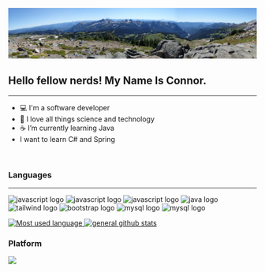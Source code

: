 ![banner with view from Mt. Rainier](https://github.com/ConWulf/ConWulf/raw/main/mt-rainier-pano.jpg)

## Hello fellow nerds! My Name Is Connor.
----

 - 💻  I'm a software developer
 - 📡  I love all things science and technology
 -  ☕️ I’m currently learning Java
 -   I want to learn C# and Spring
 
 <br>
 
### Languages
---

<img src="https://img.shields.io/badge/JavaScript-323330?style=for-the-badge&logo=javascript&logoColor=F7DF1E" alt="javascript logo"> <img src="https://img.shields.io/badge/CSS3-1572B6?style=for-the-badge&logo=css3&logoColor=white" alt="javascript logo"> <img src="https://img.shields.io/badge/HTML5-E34F26?style=for-the-badge&logo=html5&logoColor=white" alt="javascript logo">
<img src="https://img.shields.io/badge/Java-007396?style=for-the-badge&logo=java&logoColor=white" alt="java logo">
<img src="https://img.shields.io/badge/Tailwind_CSS-38B2AC?style=for-the-badge&logo=tailwind-css&logoColor=white" alt="tailwind logo">
<img src="https://img.shields.io/badge/Bootstrap-563D7C?style=for-the-badge&logo=bootstrap&logoColor=white" alt="bootstrap logo">
<img src="https://img.shields.io/badge/MySQL-4479A1?style=for-the-badge&logo=mysql&logoColor=white" alt="mysql logo">
<img src="https://img.shields.io/badge/jQuery-0769AD?style=for-the-badge&logo=jquery&logoColor=white" alt="mysql logo">

<a href="https://github.com/anuraghazra/github-readme-stats">
  <img width="425px" src="https://github-readme-stats.vercel.app/api/top-langs/?username=ConWulf&count_private=true&bg_color=004643&text_color=FAF4D3&title_color=30C5FF&icon_color=FAF4D3&hide_border=true&layout=compact" alt="Most used language">
 </a>
 <a href="https://github.com/anuraghazra/convoychat">
  <img width="425px" src="https://github-readme-stats.vercel.app/api?username=ConWulf&show_icons=true&bg_color=004643&text_color=FAF4D3&title_color=30C5FF&icon_color=FAF4D3&line_height=30&hide_border=true" alt="general github stats">
</a>

### Platform
<img src="https://img.shields.io/badge/Macbook Pro 2020-000?logo=apple&logoColor=fff&style=for-the-badge" />

<!--
- 🔭 I’m currently working on ...
- 👯 I’m looking to collaborate on ...
- 🤔 I’m looking for help with ...
- 💬 Ask me about ...
- 📫 How to reach me: ...
- 😄 Pronouns: ...
- ⚡ Fun fact: ...
-->
